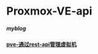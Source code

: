 # Proxmox-VE-api

##### myblog


#### [pve-通过rest-api管理虚拟机](https://homelab.samliu.tech/archives/pve-%E9%80%9A%E8%BF%87rest-api%E7%AE%A1%E7%90%86%E8%99%9A%E6%8B%9F%E6%9C%BA.html)
